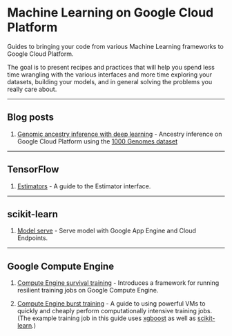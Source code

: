 # Machine Learning on Google Cloud Platform

Guides to bringing your code from various Machine Learning frameworks
to Google Cloud Platform.

The goal is to present recipes and practices that will help you spend
less time wrangling with the various interfaces and more time exploring your
datasets, building your models, and in general solving the problems you
really care about.

- - -

## Blog posts

1. [Genomic ancestry inference with deep learning](https://cloud.google.com/blog/big-data/2017/09/genomic-ancestry-inference-with-deep-learning) - Ancestry inference on Google Cloud Platform using the [1000 Genomes dataset](https://cloud.google.com/genomics/data/1000-genomes)

- - -

## TensorFlow

1. [Estimators](tensorflow/tf-estimators.ipynb) - A guide to the Estimator
   interface.


- - -

## scikit-learn

1. [Model serve](sklearn/gae_serve) - Serve model with Google App
	Engine and Cloud Endpoints.

- - -

## Google Compute Engine

1. [Compute Engine survival training](gce/survival-training/README.md) - Introduces a framework for running resilient training jobs on Google Compute Engine.

1. [Compute Engine burst training](gce/burst-training/README.md) - A guide to
   using powerful VMs to quickly and cheaply perform computationally intensive
   training jobs. (The example training job in this guide uses
   [xgboost](https://github.com/dmlc/xgboost) as well as
   [scikit-learn](http://scikit-learn.org/stable/).)
